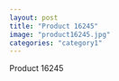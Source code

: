 ```yaml
---
layout: post
title: "Product 16245"
image: "product16245.jpg"
categories: "category1"
---
```

Product 16245
